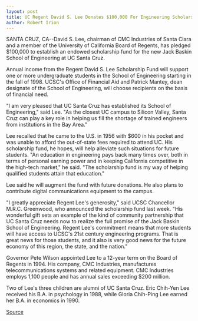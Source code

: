 ```yaml
---
layout: post
title: UC Regent David S. Lee Donates $100,000 For Engineering Scholarships At UCSC
author: Robert Irion
---
```


SANTA CRUZ, CA--David S. Lee, chairman of CMC Industries of Santa  Clara and a member of the University of California Board of Regents,  has pledged $100,000 to establish an endowed scholarship fund for  the new Jack Baskin School of Engineering at UC Santa Cruz.

Annual income from the Regent David S. Lee Scholarship Fund  will support one or more undergraduate students in the School of  Engineering starting in the fall of 1998. UCSC's Office of Financial  Aid and Patrick Mantey, dean designate of the School of Engineering,  will choose recipients on the basis of financial need.

"I am very pleased that UC Santa Cruz has established its  School of Engineering," said Lee. "As the closest UC campus to  Silicon Valley, Santa Cruz can play a key role in helping us fill the  shortage of trained engineers from institutions in the Bay Area."

Lee recalled that he came to the U.S. in 1956 with $600 in his  pocket and was unable to afford the out-of-state fees required to  attend UC. His scholarship fund, he hopes, will help alleviate such  situations for future students. "An education in engineering pays  back many times over, both in terms of personal earning power and  in keeping California competitive in the high-tech market," he said.  "The scholarship fund is my way of helping qualified students attain  that education."

Lee said he will augment the fund with future donations. He  also plans to contribute digital communications equipment to the  campus.

"I greatly appreciate Regent Lee's generosity," said UCSC  Chancellor M.R.C. Greenwood, who announced the scholarship fund  last week. "His wonderful gift sets an example of the kind of  community partnership that UC Santa Cruz needs now to realize the  full promise of the Jack Baskin School of Engineering. Regent Lee's  commitment means that more students will have access to UCSC's  21st century engineering programs. That is great news for those  students, and it also is very good news for the future economy of  this region, the state, and the nation."

Governor Pete Wilson appointed Lee to a 12-year term on the  Board of Regents in 1994. His company, CMC Industries,  manufactures telecommunications systems and related equipment.  CMC Industries employs 1,100 people and has annual sales exceeding  $200 million.

Two of Lee's three children are alumni of UC Santa Cruz. Eric Chih-Yen Lee received his B.A. in psychology in 1988, while  Gloria Chih-Ping Lee earned her B.A. in economics in 1990.

[Source](http://www1.ucsc.edu/news_events/press_releases/archive/96-97/05-97/053097-Regent_David_Lee_cr.html "Permalink to 053097-Regent_David_Lee_cr")
